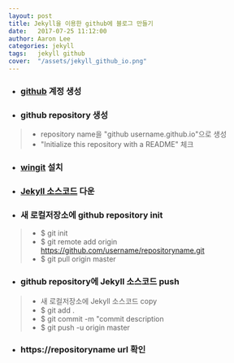 ```yaml
---
layout: post
title: Jekyll을 이용한 github에 블로그 만들기
date:   2017-07-25 11:12:00
author: Aaron Lee
categories: jekyll
tags:	jekyll github
cover:  "/assets/jekyll_github_io.png"
---
```


- ### [github](https://github.com/) 계정 생성
- ### github repository 생성
> - repository name을 "github username.github.io"으로 생성
> - "Initialize this repository with a README" 체크
- ### [wingit](https://git-scm.com/download/win) 설치
- ### [Jekyll 소스코드](https://github.com/barryclark/jekyll-now) 다운
- ### 새 로컬저장소에 github repository init
> - $ git init
> - $ git remote add origin https://github.com/username/repositoryname.git
> - $ git pull origin master
- ### github repository에 Jekyll 소스코드 push
> - 새 로컬저장소에 Jekyll 소스코드 copy
> - $ git add .
> - $ git commit -m "commit description
> - $ git push -u origin master
- ### https://repositoryname url 확인
